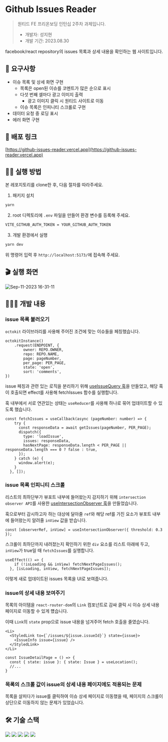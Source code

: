 # Github Issues Reader

> 원티드 FE 프리온보딩 인턴십 2주차 과제입니다.
>
> - 개발자: 성지현
> - 개발 기간: 2023.08.30

facebook/react repository의 issues 목록과 상세 내용을 확인하는 웹 사이트입니다.

## 📄 요구사항

- 이슈 목록 및 상세 화면 구현
    - 목록은 open된 이슈를 코멘트가 많은 순으로 표시
    - 다섯 번째 셀마다 광고 이미지 출력
        - 광고 이미지 클릭 시 원티드 사이트로 이동
    - 이슈 목록은 인피니티 스크롤로 구현
- 데이터 요청 중 로딩 표시
- 에러 화면 구현

## 🔗 배포 링크

[https://github-issues-reader.vercel.app](https://github-issues-reader.vercel.app)

## 🏃‍♂️ 실행 방법

본 레포지토리를 clone한 후, 다음 절차를 따라주세요.

1. 패키지 설치
```bash
yarn
```

2. root 디렉토리에 `.env` 파일을 만들어 환경 변수를 등록해 주세요.
```bash
VITE_GITHUB_AUTH_TOKEN = YOUR_GITHUB_AUTH_TOKEN
```  

3. 개발 환경에서 실행
```bash
yarn dev
```
위 명령어 입력 후 `http://localhost:5173/`에 접속해 주세요.

## 🎬 실행 화면

![Sep-11-2023 16-31-11](https://github.com/jhsung23/github-issues-reader/assets/69228045/55e34c8a-49f6-435d-ba5f-168262137954)

## 🧑🏻‍💻 개발 내용

### issue 목록 불러오기

`octokit` 라이브러리를 사용해 주어진 조건에 맞는 이슈들을 페칭했습니다.

```tsx
octokitInstance()
	.request(ENDPOINT, {
		owner: REPO.OWNER,
		repo: REPO.NAME,
		page: pageNumber,
		per_page: PER_PAGE,
		state: 'open',
		sort: 'comments',
})
```

issue 페칭과 관련 있는 로직을 분리하기 위해 [useIssueQuery 훅](https://github.com/jhsung23/github-issues-reader/blob/main/src/apis/useIssueQuery.tsx)을 만들었고, 해당 훅이 호출되면 effect를 사용해 fetchIssues 함수를 실행합니다.

훅 내부에서 서로 연관있는 상태는 `useReducer`를 사용해 하나로 묶어 업데이트할 수 있도록 했습니다.

```tsx
const fetchIssues = useCallback(async (pageNumber: number) => {
    try {
      const responseData = await getIssues(pageNumber, PER_PAGE);
      dispatch({
        type: 'loadIssue',
        issues: responseData,
        hasNextPage: responseData.length < PER_PAGE || responseData.length === 0 ? false : true,
      });
    } catch (e) {
      window.alert(e);
    }
  }, []);
```

### issue 목록 인피니티 스크롤

리스트의 최하단부가 뷰포트 내부에 들어왔는지 감지하기 위해 `intersection observer API`를 사용한 [useIntersectionObserver 훅](https://github.com/jhsung23/github-issues-reader/blob/main/src/hooks/useIntersectionObserver.tsx)을 만들었습니다.

훅으로부터 감시하고자 하는 대상에 달아줄 `ref`와 해당 ref를 가진 요소가 뷰포트 내부에 들어왔는지 알려줄 `inView` 값을 받습니다.

```tsx
const [observerRef, inView] = useIntersectionObserver({ threshold: 0.3 });
```

스크롤이 최하단까지 내려졌는지 확인하기 위한 `div` 요소를 리스트 아래에 두고, `inView`가 true일 때 `fetchIssues`를 실행합니다.

```tsx
useEffect(() => {
    if (!isLoading && inView) fetchNextPageIssues();
  }, [isLoading, inView, fetchNextPageIssues]);
```

이렇게 새로 업데이트된 issues 목록을 UI로 보여줍니다.

### issue의 상세 내용 보여주기

목록의 아이템을 `react-router-dom`의 `Link` 컴포넌트로 감싸 클릭 시 이슈 상세 내용 페이지로 이동할 수 있게 헀습니다.

이때 `Link`의 `state` prop으로 issue 내용을 넘겨주어 fetch 호출을 줄였습니다.

```tsx
<Li>
  <StyledLink to={`/issues/${issue.issueId}`} state={issue}>
    <IssueInfo issue={issue} />
  </StyledLink>
</Li>
```

```tsx
const IssueDetailPage = () => {
  const { state: issue }: { state: Issue } = useLocation();
  //...
}
```

### 목록의 스크롤 값이 issue의 상세 내용 페이지에도 적용되는 문제

목록을 살피다가 issue를 클릭하여 이슈 상세 페이지로 이동했을 때, 페이지의 스크롤이 상단으로 이동하지 않는 문제가 있었습니다.





## 🛠️ 기술 스택

<div>
  <img src="https://img.shields.io/badge/react-61DAFB?style=flat&logo=react&logoColor=white">
  <img src="https://img.shields.io/badge/typescript-3178C6?style=flat&logo=typescript&logoColor=white">
  <img src="https://img.shields.io/badge/styled components-DB7093?style=flat&logo=styledcomponents&logoColor=white">
  <img src="https://img.shields.io/badge/react router-CA4245?style=flat&logo=react router&logoColor=white">
  <img src="https://img.shields.io/badge/octokit-343539?style=flat&logo=octokit&logoColor=white">
</div>
